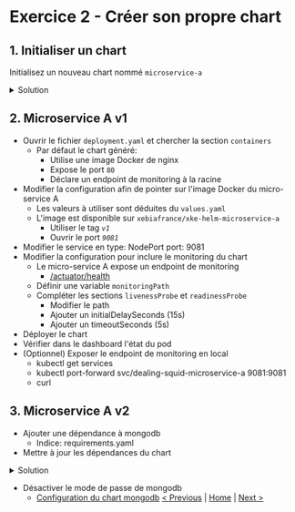 # Exercice 2 - Créer son propre chart

## 1. Initialiser un chart

Initialisez un nouveau chart nommé `microservice-a`
<details><summary>Solution</summary>
<p>
`$ helm create microservice-a`
</p>
</details>


## 2. Microservice A v1

* Ouvrir le fichier `deployment.yaml` et chercher la section `containers`
    * Par défaut le chart généré:
        * Utilise une image Docker de nginx
        * Expose le port `80`
        * Déclare un endpoint de monitoring à la racine
* Modifier la configuration afin de pointer sur l'image Docker du micro-service A
    * Les valeurs à utiliser sont déduites du `values.yaml`
    * L'image est disponible sur `xebiafrance/xke-helm-microservice-a`
        * Utiliser le tag *`v1`*
        * Ouvrir le port *`9081`* 
* Modifier le service en
    type: NodePort
    port: 9081
* Modifier la configuration pour inclure le monitoring du chart
    * Le micro-service A expose un endpoint de monitoring
        * [/actuator/health](http://localhost:8080/actuator/health)
    * Définir une variable `monitoringPath`
    * Compléter les sections `livenessProbe` et `readinessProbe`
        * Modifier le path
        * Ajouter un initialDelaySeconds (15s)
        * Ajouter un timeoutSeconds (5s)   
* Déployer le chart
* Vérifier dans le dashboard l'état du pod
* (Optionnel) Exposer le endpoint de monitoring en local
    * kubectl get services
    * kubectl port-forward svc/dealing-squid-microservice-a 9081:9081
    * curl
    
## 3. Microservice A v2

* Ajouter une dépendance à mongodb
    * Indice: requirements.yaml
* Mettre à jour les dépendances du chart

<details><summary>Solution</summary>
<p>

    $ helm dep update

</p>
</details>

* Désactiver le mode de passe de mongodb
    * [Configuration du chart mongodb](https://github.com/helm/charts/tree/master/stable/mongodb#configuration)
[< Previous](ex1-using-charts.md) | [Home](README.md) | [Next >]()